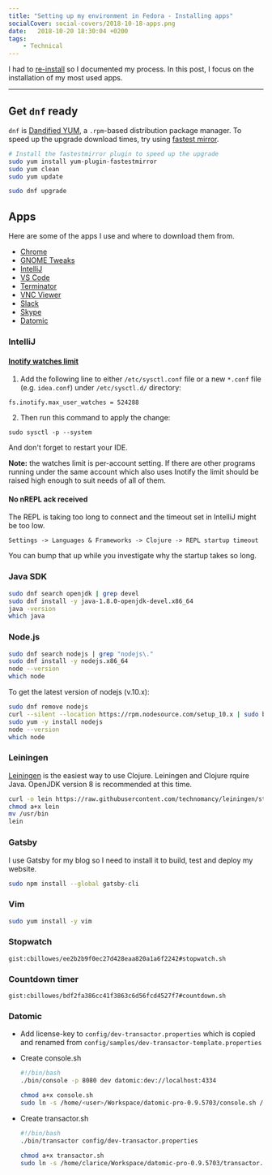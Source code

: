 ```yaml
---
title: "Setting up my environment in Fedora - Installing apps"
socialCover: social-covers/2018-10-18-apps.png
date:   2018-10-20 18:30:04 +0200
tags:
    - Technical
---
```


I had to [re-install](/blog/setting-up-my-environment-in-fedora) so I documented my process.
In this post, I focus on the installation of my most used apps.

---

## Get `dnf` ready

`dnf` is [Dandified YUM](https://en.wikipedia.org/wiki/DNF_(software)), a `.rpm`-based distribution package manager. 
To speed up the upgrade download times, try using 
[fastest mirror](https://ask.fedoraproject.org/en/question/7960/how-to-choose-a-specific-mirror-source/?answer=16346#post-id-16346).

```bash
# Install the fastestmirror plugin to speed up the upgrade
sudo yum install yum-plugin-fastestmirror
sudo yum clean
sudo yum update

sudo dnf upgrade
```
## Apps

Here are some of the apps I use and where to download them from.

* [Chrome](https://www.google.com/chrome/)
* [GNOME Tweaks](https://connectwww.com/how-to-install-gnome-tweak-tool-or-tweaks-on-ubuntu/60665/)
* [IntelliJ](https://www.jetbrains.com/idea/download/)
* [VS Code](https://code.visualstudio.com/download)
* [Terminator](https://gnometerminator.blogspot.com/p/introduction.html)
* [VNC Viewer](https://www.realvnc.com/en/connect/download/viewer/linux/)
* [Slack](https://slack.com/downloads/linux)
* [Skype](https://www.skype.com/en/get-skype/)
* [Datomic](https://my.datomic.com/downloads/free)

### IntelliJ

#### [Inotify watches limit](https://confluence.jetbrains.com/display/IDEADEV/Inotify+Watches+Limit)

1. Add the following line to either `/etc/sysctl.conf` file or a new `*.conf` file (e.g. `idea.conf`) under `/etc/sysctl.d/` directory:

`fs.inotify.max_user_watches = 524288`

2. Then run this command to apply the change:

`sudo sysctl -p --system`

And don't forget to restart your IDE.

**Note:** the watches limit is per-account setting. If there are other programs running under the same account which also uses Inotify the limit should be raised high enough to suit needs of all of them.

#### No nREPL ack received

The REPL is taking too long to connect and the timeout set in IntelliJ might be too low. 

`Settings -> Languages & Frameworks -> Clojure -> REPL startup timeout`

You can bump that up while you investigate why the startup takes so long.

### Java SDK

```bash
sudo dnf search openjdk | grep devel
sudo dnf install -y java-1.8.0-openjdk-devel.x86_64
java -version
which java
```

### Node.js

```bash
sudo dnf search nodejs | grep "nodejs\."
sudo dnf install -y nodejs.x86_64
node --version
which node
```

To get the latest version of nodejs (v.10.x):

```bash
sudo dnf remove nodejs
curl --silent --location https://rpm.nodesource.com/setup_10.x | sudo bash -
sudo yum -y install nodejs
node --version 
which node 
```

### Leiningen

[Leiningen](https://leiningen.org/) is the easiest way to use Clojure. 
Leiningen and Clojure rquire Java. OpenJDK version 8 is recommended at this time.

```bash
curl -o lein https://raw.githubusercontent.com/technomancy/leiningen/stable/bin/lein
chmod a+x lein
mv /usr/bin
lein
```

### Gatsby

I use Gatsby for my blog so I need to install it to build, test and deploy my website. 

```bash
sudo npm install --global gatsby-cli
```

### Vim

```bash
sudo yum install -y vim
```

### Stopwatch

`gist:cbillowes/ee2b2b9f0ec27d428eaa820a1a6f2242#stopwatch.sh`

### Countdown timer

`gist:cbillowes/bdf2fa386cc41f3863c6d56fcd4527f7#countdown.sh`

### Datomic

* Add license-key to `config/dev-transactor.properties` which is copied and renamed from `config/samples/dev-transactor-template.properties`
* Create console.sh

  ```bash
  #!/bin/bash
  ./bin/console -p 8080 dev datomic:dev://localhost:4334
  ```

  ```bash
  chmod a+x console.sh
  sudo ln -s /home/<user>/Workspace/datomic-pro-0.9.5703/console.sh /usr/bin/datomic-console
  ```

* Create transactor.sh

  ```bash
  #!/bin/bash
  ./bin/transactor config/dev-transactor.properties
  ```

  ```bash
  chmod a+x transactor.sh
  sudo ln -s /home/clarice/Workspace/datomic-pro-0.9.5703/transactor.sh /usr/bin/datomic-transactor
  ```